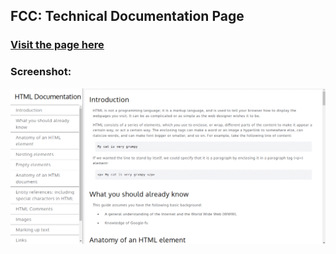 ## FCC: Technical Documentation Page

### [Visit the page here](https://ashwamegh.github.io/FreeCodeCamp-Projects/Basic%20Front%20End%20Development%20Projects/TechnicalDocumentationPage/)

### Screenshot:

![alt-tag](images/screenshot.png)